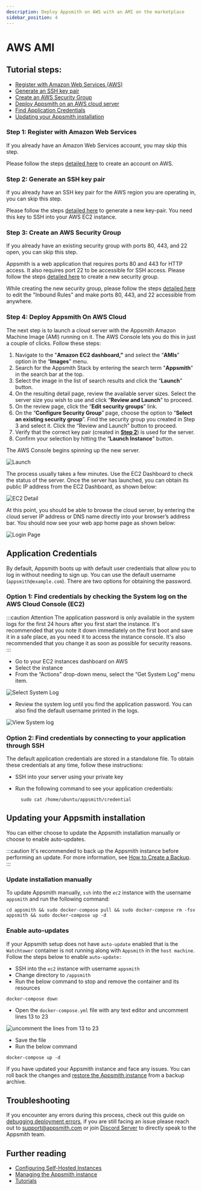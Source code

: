 ```yaml
---
description: Deploy Appsmith on AWS with an AMI on the marketplace
sidebar_position: 4
---
```


# AWS AMI

## Tutorial steps:

* [Register with Amazon Web Services (AWS)](./aws-ami.md#step-1-register-with-amazon-web-services)
* [Generate an SSH key pair](./aws-ami.md#step-2-generate-an-ssh-key-pair)
* [Create an AWS Security Group](./aws-ami.md#step-3-create-an-aws-security-group)
* [Deploy Appsmith on an AWS cloud server](./aws-ami.md#step-3-create-an-aws-security-group)
* [Find Application Credentials](./aws-ami.md#application-credentials)
* [Updating your Appsmith installation](./aws-ami.md#updating-your-appsmith-installation)

### Step 1: Register with Amazon Web Services

If you already have an Amazon Web Services account, you may skip this step.

Please follow the steps [detailed here](https://aws.amazon.com/premiumsupport/knowledge-center/create-and-activate-aws-account/) to create an account on AWS.

### Step 2: Generate an SSH key pair

If you already have an SSH key pair for the AWS region you are operating in, you can skip this step.

Please follow the steps [detailed here](https://docs.aws.amazon.com/AWSEC2/latest/UserGuide/ec2-key-pairs.html#having-ec2-create-your-key-pair) to generate a new key-pair. You need this key to SSH into your AWS EC2 instance.

### Step 3: Create an AWS Security Group

If you already have an existing security group with ports 80, 443, and 22 open, you can skip this step.

Appsmith is a web application that requires ports 80 and 443 for HTTP access. It also requires port 22 to be accessible for SSH access. Please follow the steps [detailed here](https://docs.aws.amazon.com/AWSEC2/latest/UserGuide/working-with-security-groups.html#creating-security-group) to create a new security group.

While creating the new security group, please follow the steps [detailed here](https://docs.aws.amazon.com/AWSEC2/latest/UserGuide/working-with-security-groups.html#adding-security-group-rule) to edit the "Inbound Rules" and make ports 80, 443, and 22 accessible from anywhere.

### Step 4: Deploy Appsmith On AWS Cloud

The next step is to launch a cloud server with the Appsmith Amazon Machine Image (AMI) running on it. The AWS Console lets you do this in just a couple of clicks. Follow these steps:

1. Navigate to the "**Amazon** **EC2 dashboard,"** and select the “**AMIs**” option in the “**Images**” menu.
2. Search for the Appsmith Stack by entering the search term "**Appsmith**" in the search bar at the top.
3. Select the image in the list of search results and click the “**Launch**” button.
4. On the resulting detail page, review the available server sizes. Select the server size you wish to use and click “**Review and Launch**” to proceed.
5. On the review page, click the “**Edit security groups**” link.
6. On the “**Configure Security Group**” page, choose the option to “**Select an existing security group**”. Find the security group you created in Step 3 and select it. Click the “Review and Launch” button to proceed.
7. Verify that the correct key pair (created in [**Step 2**](./aws-ami#step-2-generate-an-ssh-key-pair)) is used for the server.
8. Confirm your selection by hitting the “**Launch Instance**” button.

The AWS Console begins spinning up the new server.

![Launch](/img/aws-launch.png)

The process usually takes a few minutes. Use the EC2 Dashboard to check the status of the server. Once the server has launched, you can obtain its public IP address from the EC2 Dashboard, as shown below:

![EC2 Detail](/img/aws-ec2-detail.png)

At this point, you should be able to browse the cloud server, by entering the cloud server IP address or DNS name directly into your browser’s address bar. You should now see your web app home page as shown below:

![Login Page](/img/aws-login-page.png)

## Application Credentials

By default, Appsmith boots up with default user credentials that allow you to log in without needing to sign up. You can use the default username (`appsmith@example.com`). There are two options for obtaining the password.

### Option 1: Find credentials by checking the System log on the AWS Cloud Console (EC2)

:::caution Attention
The application password is only available in the system logs for the first 24 hours after you first start the instance. It's recommended that you note it down immediately on the first boot and save it in a safe place, as you need it to access the instance console. It's also recommended that you change it as soon as possible for security reasons.
:::

* Go to your EC2 instances dashboard on AWS
* Select the instance
* From the “Actions” drop-down menu, select the “Get System Log” menu item.

![Select System Log](/img/aws-select-system-log.png)

* Review the system log until you find the application password. You can also find the default username printed in the logs.

![View System log](/img/aws-system-log.png)

### Option 2: Find credentials by connecting to your application through SSH

The default application credentials are stored in a standalone file. To obtain these credentials at any time, follow these instructions:

* SSH into your server using your private key
*   Run the following command to see your application credentials:

    ```
      sudo cat /home/ubuntu/appsmith/credential
    ```

## Updating your Appsmith installation

You can either choose to update the Appsmith installation manually or choose to enable auto-updates.

:::caution
   It's recommended to back up the Appsmith instance before performing an update. For more information, see [How to Create a Backup](/getting-started/setup/instance-management/appsmithctl#backup-instance).
:::


### Update installation manually

To update Appsmith manually, `ssh` into the `ec2` instance with the username `appsmith` and run the following command:

```
cd appsmith && sudo docker-compose pull && sudo docker-compose rm -fsv appsmith && sudo docker-compose up -d
```

### Enable auto-updates

If your Appsmith setup does not have `auto-update` enabled that is the `Watchtower` container is not running along with `Appsmith` in the `host machine`. Follow the steps below to enable `auto-update:`

* SSH into the `ec2` instance with username `appsmith`
* Change directory to `/appsmith`
* Run the below command to stop and remove the container and its resources

```
docker-compose down
```

* Open the `docker-compose.yml` file with any text editor and uncomment lines 13 to 23

![uncomment the lines from 13 to 23](</img/Docker-Compose-Yml-File-UnComment-for-AutoUpdates_(1).png>)

* Save the file
* Run the below command

```
docker-compose up -d
```
If you have updated your Appsmith instance and face any issues. You can roll back the changes and [restore the Appsmith instance](/getting-started/setup/instance-management/appsmithctl#restore-instance) from a backup archive. 


## Troubleshooting


If you encounter any errors during this process, check out this guide on [debugging deployment errors](/help-and-support/troubleshooting-guide/deployment-errors), if you are still facing an issue please reach out to [support@appsmith.com](mailto:support@appsmith.com) or join [Discord Server](https://discord.com/invite/rBTTVJp) to directly speak to the Appsmith team.


## Further reading

* [Configuring Self-Hosted Instances](/getting-started/setup/instance-configuration/#configuring-docker-installations)
* [Managing the Appsmith instance](/getting-started/setup/instance-management)
* [Tutorials](/learning-and-resources/tutorials)
